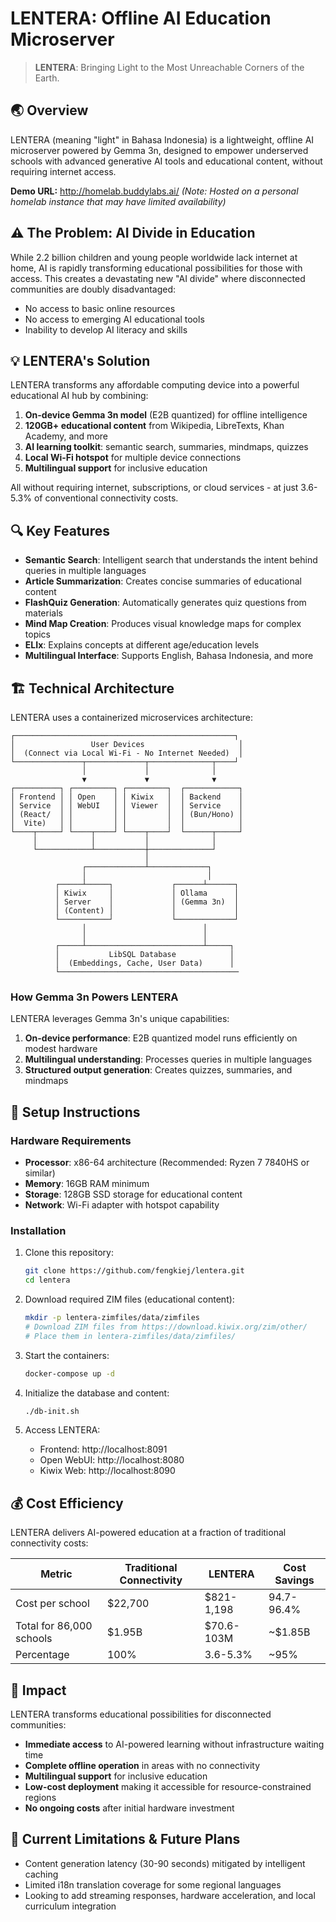 # LENTERA: Offline AI Education Microserver

> **LENTERA**: Bringing Light to the Most Unreachable Corners of the Earth.

## 🌏 Overview

LENTERA (meaning "light" in Bahasa Indonesia) is a lightweight, offline AI microserver powered by Gemma 3n, designed to empower underserved schools with advanced generative AI tools and educational content, without requiring internet access.

**Demo URL:** http://homelab.buddylabs.ai/ *(Note: Hosted on a personal homelab instance that may have limited availability)*

## ⚠️ The Problem: AI Divide in Education

While 2.2 billion children and young people worldwide lack internet at home, AI is rapidly transforming educational possibilities for those with access. This creates a devastating new "AI divide" where disconnected communities are doubly disadvantaged:

- No access to basic online resources
- No access to emerging AI educational tools
- Inability to develop AI literacy and skills

## 💡 LENTERA's Solution

LENTERA transforms any affordable computing device into a powerful educational AI hub by combining:

1. **On-device Gemma 3n model** (E2B quantized) for offline intelligence
2. **120GB+ educational content** from Wikipedia, LibreTexts, Khan Academy, and more
3. **AI learning toolkit**: semantic search, summaries, mindmaps, quizzes
4. **Local Wi-Fi hotspot** for multiple device connections
5. **Multilingual support** for inclusive education

All without requiring internet, subscriptions, or cloud services - at just 3.6-5.3% of conventional connectivity costs.

## 🔍 Key Features

- **Semantic Search**: Intelligent search that understands the intent behind queries in multiple languages
- **Article Summarization**: Creates concise summaries of educational content
- **FlashQuiz Generation**: Automatically generates quiz questions from materials
- **Mind Map Creation**: Produces visual knowledge maps for complex topics
- **ELIx**: Explains concepts at different age/education levels
- **Multilingual Interface**: Supports English, Bahasa Indonesia, and more

## 🏗 Technical Architecture

LENTERA uses a containerized microservices architecture:

```
┌─────────────────────────────────────────────────┐
│                 User Devices                     │
│  (Connect via Local Wi-Fi - No Internet Needed)  │
└───────────────┬─────────────┬──────────────┬────┘
                │             │              │
                ▼             ▼              ▼
┌──────────┐ ┌─────────┐ ┌─────────┐  ┌────────────┐
│ Frontend │ │ Open    │ │ Kiwix   │  │ Backend    │
│ Service  │ │ WebUI   │ │ Viewer  │  │ Service    │
│ (React/  │ │         │ │         │  │ (Bun/Hono) │
│  Vite)   │ │         │ │         │  │            │
└────┬─────┘ └────┬────┘ └────┬────┘  └──────┬─────┘
     │            │           │              │
     └────────────┴───────────┼──────────────┘
                              │
                ┌─────────────┴─────────────┐
                │                           │
          ┌─────┴─────┐             ┌──────┴──────┐
          │ Kiwix     │             │ Ollama      │
          │ Server    │             │ (Gemma 3n)  │
          │ (Content) │             │             │
          └───────────┘             └─────────────┘
                │                          │
                │                          │
          ┌─────┴──────────────────────────┴─────┐
          │           LibSQL Database            │
          │  (Embeddings, Cache, User Data)      │
          └────────────────────────────────────────
```

### How Gemma 3n Powers LENTERA

LENTERA leverages Gemma 3n's unique capabilities:

1. **On-device performance**: E2B quantized model runs efficiently on modest hardware
2. **Multilingual understanding**: Processes queries in multiple languages
3. **Structured output generation**: Creates quizzes, summaries, and mindmaps

## 🚀 Setup Instructions

### Hardware Requirements

- **Processor**: x86-64 architecture (Recommended: Ryzen 7 7840HS or similar)
- **Memory**: 16GB RAM minimum
- **Storage**: 128GB SSD storage for educational content
- **Network**: Wi-Fi adapter with hotspot capability

### Installation

1. Clone this repository:
   ```bash
   git clone https://github.com/fengkiej/lentera.git
   cd lentera
   ```

2. Download required ZIM files (educational content):
   ```bash
   mkdir -p lentera-zimfiles/data/zimfiles
   # Download ZIM files from https://download.kiwix.org/zim/other/
   # Place them in lentera-zimfiles/data/zimfiles/
   ```

3. Start the containers:
   ```bash
   docker-compose up -d
   ```

4. Initialize the database and content:
   ```bash
   ./db-init.sh
   ```

5. Access LENTERA:
   - Frontend: http://localhost:8091
   - Open WebUI: http://localhost:8080
   - Kiwix Web: http://localhost:8090

## 💰 Cost Efficiency

LENTERA delivers AI-powered education at a fraction of traditional connectivity costs:

| Metric | Traditional Connectivity | LENTERA | Cost Savings |
|--------|--------------------------|---------|--------------|
| Cost per school | $22,700 | $821-1,198 | 94.7-96.4% |
| Total for 86,000 schools | $1.95B | $70.6-103M | ~$1.85B |
| Percentage | 100% | 3.6-5.3% | ~95% |

## 🌟 Impact

LENTERA transforms educational possibilities for disconnected communities:

- **Immediate access** to AI-powered learning without infrastructure waiting time
- **Complete offline operation** in areas with no connectivity
- **Multilingual support** for inclusive education
- **Low-cost deployment** making it accessible for resource-constrained regions
- **No ongoing costs** after initial hardware investment

## 🧪 Current Limitations & Future Plans

- Content generation latency (30-90 seconds) mitigated by intelligent caching
- Limited i18n translation coverage for some regional languages
- Looking to add streaming responses, hardware acceleration, and local curriculum integration